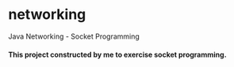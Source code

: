 # networking
Java Networking - Socket Programming
#### This project constructed by me to exercise socket programming.